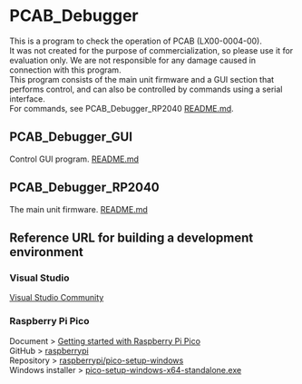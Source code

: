 # PCAB_Debugger
This is a program to check the operation of PCAB (LX00-0004-00).<br>
It was not created for the purpose of commercialization, so please use it for evaluation only. We are not responsible for any damage caused in connection with this program.<br>
This program consists of the main unit firmware and a GUI section that performs control, and can also be controlled by commands using a serial interface.<br>
For commands, see PCAB_Debugger_RP2040 [README.md](./PCAB_Debugger_RP2040/README.md).<br>

## PCAB_Debugger_GUI
Control GUI program.
[README.md](./PCAB_Debugger_GUI/README.md)

## PCAB_Debugger_RP2040
The main unit firmware.
[README.md](./PCAB_Debugger_RP2040/README.md)

## Reference URL for building a development environment
### Visual Studio
[Visual Studio Community](https://visualstudio.microsoft.com/ja/vs/community/)  

### Raspberry Pi Pico
Document > [Getting started with Raspberry Pi Pico](https://datasheets.raspberrypi.com/pico/getting-started-with-pico.pdf)  
GitHub > [raspberrypi](https://github.com/raspberrypi)  
Repository > [raspberrypi/pico-setup-windows](https://github.com/raspberrypi/pico-setup-windows)  
Windows installer > [pico-setup-windows-x64-standalone.exe](https://github.com/raspberrypi/pico-setup-windows/releases/latest/download/pico-setup-windows-x64-standalone.exe)  
  

